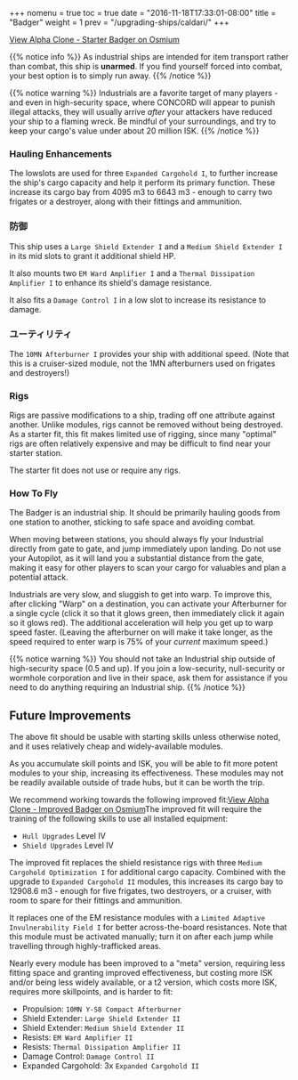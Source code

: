 +++
nomenu = true
toc = true
date = "2016-11-18T17:33:01-08:00"
title = "Badger"
weight = 1
prev = "/upgrading-ships/caldari/"
+++

<object type="image/svg+xml" data="https://o.smium.org/api/convert/118481/svg/118481-alpha-clone---starter-badger.svg?privatetoken=1102763042573123584"><a href="https://o.smium.org/loadout/private/118481/1102763042573123584">View Alpha Clone - Starter Badger on Osmium</a></object>

{{% notice info %}}
As industrial ships are intended for item transport rather than combat, this ship is **unarmed**. If you find yourself forced into combat, your best option is to simply run away.
{{% /notice %}}

{{% notice warning %}}
Industrials are a favorite target of many players - and even in high-security space, where CONCORD will appear to punish illegal attacks, they will usually arrive *after* your attackers have reduced your ship to a flaming wreck. Be mindful of your surroundings, and try to keep your cargo's value under about 20 million ISK.
{{% /notice %}}

### Hauling Enhancements

The lowslots are used for three `Expanded Cargohold I`, to further increase
the ship's cargo capacity and help it perform its primary function. These increase its cargo bay from 4095 m3 to 6643 m3 - enough to carry
two frigates or a destroyer, along with their fittings and ammunition.

### 防御

This ship uses a `Large Shield Extender I` and a `Medium Shield Extender I`
in its mid slots to grant it additional shield HP.

It also mounts two `EM Ward Amplifier I` and a `Thermal Dissipation Amplifier I`
to enhance its shield's damage resistance.

It also fits a `Damage Control I` in a low slot to increase its resistance to damage.

### ユーティリティ

The `10MN Afterburner I` provides your ship with additional speed. (Note
that this is a cruiser-sized module, not the 1MN afterburners used on frigates and destroyers!)

### Rigs

Rigs are passive modifications to a ship, trading off one attribute against another. Unlike modules, rigs cannot be removed without being destroyed. As a starter fit, this fit makes limited use of rigging, since many "optimal" rigs
are often relatively expensive and may be difficult to find near your starter station.

The starter fit does not use or require any rigs.

### How To Fly

The Badger is an industrial ship. It should be primarily hauling goods from one
station to another, sticking to safe space and avoiding combat.

When moving between stations, you should always fly your Industrial directly from
gate to gate, and jump immediately upon landing. Do not use your Autopilot,
as it will land you a substantial distance from the gate, making it easy for other players
to scan your cargo for valuables and plan a potential attack.

Industrials are very slow, and sluggish to get into warp. To improve this,
after clicking "Warp" on a destination, you can activate your Afterburner for a single cycle
(click it so that it glows green, then immediately click it again so it glows red). The additional acceleration will help you get up to warp speed faster. (Leaving the afterburner on will make it take longer, as the speed required
to enter warp is 75% of your *current* maximum speed.)

{{% notice warning %}}
You should not take an Industrial ship outside of high-security space (0.5 and up). If you join a low-security, null-security or wormhole corporation and live in their space,
ask them for assistance if you need to do anything requiring an Industrial ship.
{{% /notice %}}

## Future Improvements

The above fit should be usable with starting skills unless otherwise noted,
and it uses relatively cheap and widely-available modules.

As you accumulate skill points and ISK, you will be able to fit more potent
modules to your ship, increasing its effectiveness. These modules may not be
readily available outside of trade hubs, but it can be worth the trip.

We recommend working towards the following improved fit:<object type="image/svg+xml" data="https://o.smium.org/api/convert/118483/svg/118483-alpha-clone---improved-badger.svg?privatetoken=1050794835939688448"><a href="https://o.smium.org/loadout/private/118483/1050794835939688448">View Alpha Clone - Improved Badger on Osmium</a></object>The improved fit will require the training of the following skills to use all installed equipment:

* `Hull Upgrades` Level IV
* `Shield Upgrades` Level IV

The improved fit replaces the shield resistance rigs with three `Medium Cargohold Optimization I`
for additional cargo capacity. Combined with the upgrade to `Expanded Cargohold II` modules,
this increases its cargo bay to 12908.6 m3 - enough for five frigates, two destroyers, or a cruiser,
with room to spare for their fittings and ammunition.

It replaces one of the EM resistance modules with a `Limited Adaptive Invulnerability Field I`
for better across-the-board resistances. Note that this module must be activated manually;
turn it on after each jump while travelling through highly-trafficked areas.

Nearly every module has been improved to a "meta" version, requiring less fitting space
and granting improved effectiveness, but costing more ISK and/or being less widely available,
or a t2 version, which costs more ISK, requires more skillpoints, and is harder to fit:

* Propulsion: `10MN Y-S8 Compact Afterburner`
* Shield Extender: `Large Shield Extender II`
* Shield Extender: `Medium Shield Extender II`
* Resists: `EM Ward Amplifier II`
* Resists: `Thermal Dissipation Amplifier II`
* Damage Control: `Damage Control II`
* Expanded Cargohold: 3x `Expanded Cargohold II`
